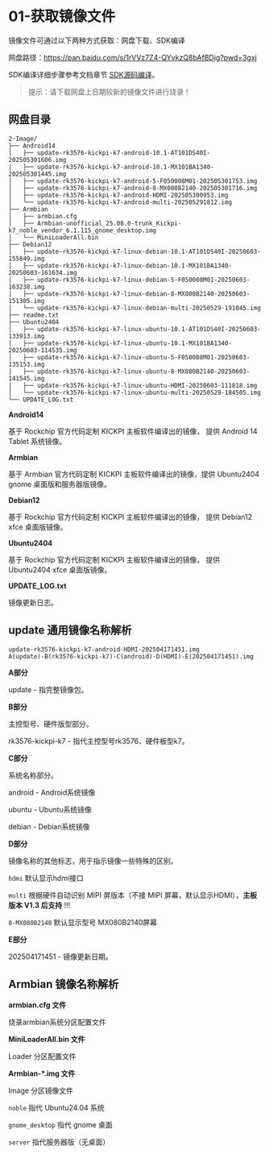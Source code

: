 # 01-获取镜像文件

镜像文件可通过以下两种方式获取：网盘下载、SDK编译

网盘路径：https://pan.baidu.com/s/1rVVz7Z4-QYvkzQ8bAfBDig?pwd=3gxj

SDK编译详细步骤参考文档章节 [SDK源码编译](../04-SDK编译/)。

> 提示：请下载网盘上日期较新的镜像文件进行烧录！



## 网盘目录

```
2-Image/
├── Android14
│   ├── update-rk3576-kickpi-k7-android-10.1-AT101DS40I-202505301606.img
│   ├── update-rk3576-kickpi-k7-android-10.1-MX101BA1340-202505301445.img
│   ├── update-rk3576-kickpi-k7-android-5-F050008M01-202505301753.img
│   ├── update-rk3576-kickpi-k7-android-8-MX080B2140-202505301716.img
│   ├── update-rk3576-kickpi-k7-android-HDMI-202505300953.img
│   └── update-rk3576-kickpi-k7-android-multi-202505291812.img
├── Armbian
│   ├── armbian.cfg
│   ├── Armbian-unofficial_25.08.0-trunk_Kickpi-k7_noble_vendor_6.1.115_gnome_desktop.img
│   └── MiniLoaderAll.bin
├── Debian12
│   ├── update-rk3576-kickpi-k7-linux-debian-10.1-AT101DS40I-20250603-155849.img
│   ├── update-rk3576-kickpi-k7-linux-debian-10.1-MX101BA1340-20250603-161634.img
│   ├── update-rk3576-kickpi-k7-linux-debian-5-F050008M01-20250603-163238.img
│   ├── update-rk3576-kickpi-k7-linux-debian-8-MX080B2140-20250603-151305.img
│   └── update-rk3576-kickpi-k7-linux-debian-multi-20250529-191045.img
├── readme.txt
├── Ubuntu2404
│   ├── update-rk3576-kickpi-k7-linux-ubuntu-10.1-AT101DS40I-20250603-133913.img
│   ├── update-rk3576-kickpi-k7-linux-ubuntu-10.1-MX101BA1340-20250603-114535.img
│   ├── update-rk3576-kickpi-k7-linux-ubuntu-5-F050008M01-20250603-135153.img
│   ├── update-rk3576-kickpi-k7-linux-ubuntu-8-MX080B2140-20250603-141545.img
│   ├── update-rk3576-kickpi-k7-linux-ubuntu-HDMI-20250603-111818.img
│   └── update-rk3576-kickpi-k7-linux-ubuntu-multi-20250529-184505.img
└── UPDATE_LOG.txt
```

**Android14**

基于 Rockchip 官方代码定制 KICKPI 主板软件编译出的镜像， 提供 Android 14 Tablet 系统镜像。

**Armbian**

基于 Armbian 官方代码定制 KICKPI 主板软件编译出的镜像，提供 Ubuntu2404 gnome 桌面版和服务器版镜像。

**Debian12**

基于 Rockchip 官方代码定制 KICKPI 主板软件编译出的镜像， 提供 Debian12 xfce 桌面版镜像。

**Ubuntu2404**

基于 Rockchip 官方代码定制 KICKPI 主板软件编译出的镜像， 提供 Ubuntu2404 xfce 桌面版镜像。

**UPDATE_LOG.txt**

镜像更新日志。



## update 通用镜像名称解析

```
update-rk3576-kickpi-k7-android-HDMI-202504171451.img
A(update)-B(rk3576-kickpi-k7)-C(android)-D(HDMI)-E(202504171451).img
```

**A部分**

update - 指完整镜像包。



**B部分**

主控型号、硬件版型部分。

rk3576-kickpi-k7 - 指代主控型号rk3576、硬件板型k7。



**C部分**

系统名称部分。

android - Android系统镜像

ubuntu - Ubuntu系统镜像

debian - Debian系统镜像



**D部分**

镜像名称的其他标志，用于指示镜像一些特殊的区别。

`hdmi`  默认显示hdmi接口

`multi` 根据硬件自动识别 MIPI 屏版本（不接 MIPI 屏幕，默认显示HDMI），**主板版本 V1.3 后支持** !!!

`8-MX080B2140` 默认显示型号 MX080B2140屏幕





**E部分**

202504171451 - 镜像更新日期。



## Armbian 镜像名称解析

**armbian.cfg 文件**

烧录armbian系统分区配置文件



**MiniLoaderAll.bin 文件**

Loader 分区配置文件



**Armbian-*.img 文件**

Image 分区镜像文件

`noble` 指代 Ubuntu24.04 系统

`gnome_desktop` 指代 gnome 桌面

`server` 指代服务器版（无桌面）